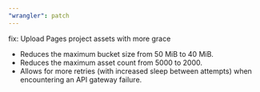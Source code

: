 ```yaml
---
"wrangler": patch
---
```


fix: Upload Pages project assets with more grace

- Reduces the maximum bucket size from 50 MiB to 40 MiB.
- Reduces the maximum asset count from 5000 to 2000.
- Allows for more retries (with increased sleep between attempts) when encountering an API gateway failure.
